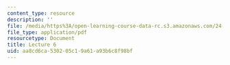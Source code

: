 ```yaml
---
content_type: resource
description: ''
file: /media/https%3A/open-learning-course-data-rc.s3.amazonaws.com/24-914-language-variation-and-change-spring-2019/aa8cd6ca530205c19a61a93b6c8f98bf_MIT24_914s19_lec6.pdf
file_type: application/pdf
resourcetype: Document
title: Lecture 6
uid: aa8cd6ca-5302-05c1-9a61-a93b6c8f98bf
---
```


